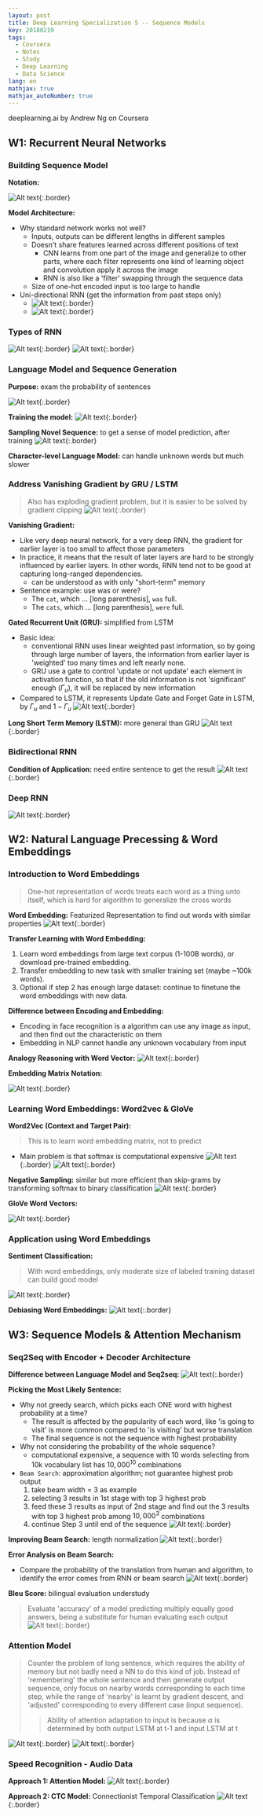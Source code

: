```yaml
---
layout: post
title: Deep Learning Specialization 5 -- Sequence Models
key: 20180219
tags:
  - Coursera
  - Notes
  - Study
  - Deep Learning
  - Data Science
lang: en
mathjax: true
mathjax_autoNumber: true
---
```


deeplearning.ai by Andrew Ng on Coursera

## W1: Recurrent Neural Networks

### Building Sequence Model

**Notation:**



![Alt text](https://github.com/YestinYang/YestinYang.github.io/raw/master/screenshots/2018-02-19_1517471514373.png){:.border}

**Model Architecture:**
- Why standard network works not well?
	- Inputs, outputs can be different lengths in different samples
	- Doesn't share features learned across different positions of text
		- CNN learns from one part of the image and generalize to other parts, where each filter represents one kind of learning object and convolution apply it across the image
		- RNN is also like a 'filter' swapping through the sequence data
	-  Size of one-hot encoded input is too large to handle
- Uni-directional RNN (get the information from past steps only)
	- ![Alt text](https://github.com/YestinYang/YestinYang.github.io/raw/master/screenshots/2018-02-19_1517470831372.png){:.border}
	- ![Alt text](https://github.com/YestinYang/YestinYang.github.io/raw/master/screenshots/2018-02-19_1517472116692.png){:.border}

### Types of RNN

![Alt text](https://github.com/YestinYang/YestinYang.github.io/raw/master/screenshots/2018-02-19_1517449657550.png){:.border}
![Alt text](https://github.com/YestinYang/YestinYang.github.io/raw/master/screenshots/2018-02-19_1517472966792.png){:.border}

### Language Model and Sequence Generation

**Purpose:** exam the probability of sentences



![Alt text](https://github.com/YestinYang/YestinYang.github.io/raw/master/screenshots/2018-02-19_1517531029321.png){:.border}

**Training the model:**
![Alt text](https://github.com/YestinYang/YestinYang.github.io/raw/master/screenshots/2018-02-19_1517531573532.png){:.border}

**Sampling Novel Sequence:** to get a sense of model prediction, after training
![Alt text](https://github.com/YestinYang/YestinYang.github.io/raw/master/screenshots/2018-02-19_1517539671522.png){:.border}

**Character-level Language Model:** can handle unknown words but much slower

### Address Vanishing Gradient by GRU / LSTM

> Also has exploding gradient problem, but it is easier to be solved by gradient clipping
> ![Alt text](https://github.com/YestinYang/YestinYang.github.io/raw/master/screenshots/2018-02-19_1517732026577.png){:.border}

**Vanishing Gradient:**
- Like very deep neural network, for a very deep RNN, the gradient for earlier layer is too small to affect those parameters
- In practice, it means that the result of later layers are hard to be strongly influenced by earlier layers. In other words, RNN tend not to be good at capturing long-ranged dependencies. 
	- can be understood as with only "short-term" memory
- Sentence example: use was or were? 
	- The `cat`, which ... [long parenthesis], `was` full.
	- The `cats`, which ... [long parenthesis], `were` full.

**Gated Recurrent Unit (GRU):** simplified from LSTM
- Basic idea:
	- conventional RNN uses linear weighted past information, so by going through large number of layers, the information from earlier layer is 'weighted' too many times and left nearly none.
	- GRU use a gate to control 'update or not update' each element in activation function, so that if the old information is not 'significant' enough ($\Gamma_u$), it will be replaced by new information
- Compared to LSTM, it represents Update Gate and Forget Gate in LSTM, by $\Gamma_u$ and $1-\Gamma_u$
![Alt text](https://github.com/YestinYang/YestinYang.github.io/raw/master/screenshots/2018-02-19_1517560446857.png){:.border}

**Long Short Term Memory (LSTM):** more general than GRU
![Alt text](https://github.com/YestinYang/YestinYang.github.io/raw/master/screenshots/2018-02-19_1517577362417.png){:.border}

### Bidirectional RNN

**Condition of Application:** need entire sentence to get the result
![Alt text](https://github.com/YestinYang/YestinYang.github.io/raw/master/screenshots/2018-02-19_1517621966940.png){:.border}

### Deep RNN
![Alt text](https://github.com/YestinYang/YestinYang.github.io/raw/master/screenshots/2018-02-19_1517622524871.png){:.border}

## W2: Natural Language Precessing & Word Embeddings

### Introduction to Word Embeddings

> One-hot representation of words treats each word as a thing unto itself, which is hard for algorithm to generalize the cross words

**Word Embedding:** Featurized Representation to find out words with similar properties
![Alt text](https://github.com/YestinYang/YestinYang.github.io/raw/master/screenshots/2018-02-19_1517975903334.png){:.border}

**Transfer Learning with Word Embedding:**
1. Learn word embeddings from large text corpus (1-100B words), or download pre-trained embedding.
2. Transfer embedding to new task with smaller training set (maybe ~100k words).
3. Optional if step 2 has enough large dataset: continue to finetune the word embeddings with new data.

**Difference between Encoding and Embedding:**
- Encoding in face recognition is a algorithm can use any image as input, and then find out the characteristic on them
- Embedding in NLP cannot handle any unknown vocabulary from input

**Analogy Reasoning with Word Vector:**
![Alt text](https://github.com/YestinYang/YestinYang.github.io/raw/master/screenshots/2018-02-19_1518010060113.png){:.border}

**Embedding Matrix Notation:**



![Alt text](https://github.com/YestinYang/YestinYang.github.io/raw/master/screenshots/2018-02-19_1518010564486.png){:.border}

### Learning Word Embeddings: Word2vec & GloVe

**Word2Vec (Context and Target Pair):**
> This is to learn word embedding matrix, not to predict

- Main problem is that softmax is computational expensive
![Alt text](https://github.com/YestinYang/YestinYang.github.io/raw/master/screenshots/2018-02-19_1518224562037.png){:.border}
![Alt text](https://github.com/YestinYang/YestinYang.github.io/raw/master/screenshots/2018-02-19_1518226993143.png){:.border}

**Negative Sampling:** similar but more efficient than skip-grams by transforming softmax to binary classification
![Alt text](https://github.com/YestinYang/YestinYang.github.io/raw/master/screenshots/2018-02-19_1518231565523.png){:.border}

**GloVe Word Vectors:** 



![Alt text](https://github.com/YestinYang/YestinYang.github.io/raw/master/screenshots/2018-02-19_1518257540649.png){:.border}

### Application using Word Embeddings

**Sentiment Classification:**
> With word embeddings, only moderate size of labeled training dataset can build good model

![Alt text](https://github.com/YestinYang/YestinYang.github.io/raw/master/screenshots/2018-02-19_1518260803792.png){:.border}

**Debiasing Word Embeddings:**
![Alt text](https://github.com/YestinYang/YestinYang.github.io/raw/master/screenshots/2018-02-19_1518345233626.png){:.border}

## W3: Sequence Models & Attention Mechanism

### Seq2Seq with Encoder + Decoder Architecture

**Difference between Language Model and Seq2seq:**
![Alt text](https://github.com/YestinYang/YestinYang.github.io/raw/master/screenshots/2018-02-19_1518658834599.png){:.border}

**Picking the Most Likely Sentence:**
- Why not greedy search, which picks each ONE word with highest probability at a time?
	- The result is affected by the popularity of each word, like 'is going to visit' is more common compared to 'is visiting' but worse translation
	- The final sequence is not the sequence with highest probability
- Why not considering the probability of the whole sequence?
	- computational expensive, a sequence with 10 words selecting from 10k vocabulary list has $10,000^{10}$ combinations
- `Beam Search`: approximation algorithm; not guarantee highest prob output
	1. take beam width = 3 as example
	2. selecting 3 results in 1st stage with top 3 highest prob
	3. feed these 3 results as input of 2nd stage and find out the 3 results with top 3 highest prob among $10,000^{3}$ combinations
	4. continue Step 3 until end of the sequence
![Alt text](https://github.com/YestinYang/YestinYang.github.io/raw/master/screenshots/2018-02-19_1518661280496.png){:.border}

**Improving Beam Search:** length normalization
![Alt text](https://github.com/YestinYang/YestinYang.github.io/raw/master/screenshots/2018-02-19_1518833018826.png){:.border}

**Error Analysis on Beam Search:**
- Compare the probability of the translation from human and algorithm, to identify the error comes from RNN or beam search
![Alt text](https://github.com/YestinYang/YestinYang.github.io/raw/master/screenshots/2018-02-19_1518835854760.png){:.border}

**Bleu Score:** bilingual evaluation understudy
> Evaluate 'accuracy' of a model predicting multiply equally good answers, being a substitute for human evaluating each output
![Alt text](https://github.com/YestinYang/YestinYang.github.io/raw/master/screenshots/2018-02-19_1518855087684.png){:.border}

### Attention Model

> Counter the problem of long sentence, which requires the ability of memory but not badly need a NN to do this kind of job.
> Instead of 'remembering' the whole sentence and then generate output sequence, only focus on nearby words corresponding to each time step, while the range of 'nearby' is learnt by gradient descent, and 'adjusted' corresponding to every different case (input sequence).
>> Ability of attention adaptation to input is because $\alpha$ is determined by both output LSTM at t-1 and input LSTM at t

![Alt text](https://github.com/YestinYang/YestinYang.github.io/raw/master/screenshots/2018-02-19_1518863490598.png){:.border}
![Alt text](https://github.com/YestinYang/YestinYang.github.io/raw/master/screenshots/2018-02-19_1519013067406.png){:.border}

### Speed Recognition - Audio Data

**Approach 1: Attention Model:**
![Alt text](https://github.com/YestinYang/YestinYang.github.io/raw/master/screenshots/2018-02-19_1518864439681.png){:.border}

**Approach 2: CTC Model:** Connectionist Temporal Classification
![Alt text](https://github.com/YestinYang/YestinYang.github.io/raw/master/screenshots/2018-02-19_1518864757190.png){:.border}
